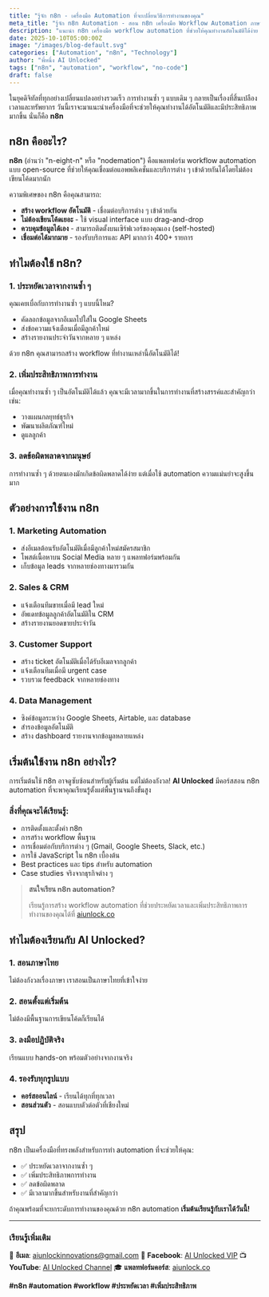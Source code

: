 ```yaml
---
title: "รู้จัก n8n - เครื่องมือ Automation ที่จะเปลี่ยนวิธีการทำงานของคุณ"
meta_title: "รู้จัก n8n Automation - สอน n8n เครื่องมือ Workflow Automation ภาษาไทย"
description: "แนะนำ n8n เครื่องมือ workflow automation ที่ช่วยให้คุณทำงานอัตโนมัติได้ง่าย ประหยัดเวลา เพิ่มประสิทธิภาพ เรียนรู้ n8n กับเรา"
date: 2025-10-10T05:00:00Z
image: "/images/blog-default.svg"
categories: ["Automation", "n8n", "Technology"]
author: "พี่หนึ่ง AI Unlocked"
tags: ["n8n", "automation", "workflow", "no-code"]
draft: false
---
```


ในยุคดิจิทัลที่ทุกอย่างเปลี่ยนแปลงอย่างรวดเร็ว การทำงานซ้ำ ๆ แบบเดิม ๆ กลายเป็นเรื่องที่สิ้นเปลืองเวลาและทรัพยากร วันนี้เราจะมาแนะนำเครื่องมือที่จะช่วยให้คุณทำงานได้อัตโนมัติและมีประสิทธิภาพมากขึ้น นั่นก็คือ **n8n**

## n8n คืออะไร?

**n8n** (อ่านว่า "n-eight-n" หรือ "nodemation") คือแพลทฟอร์ม workflow automation แบบ open-source ที่ช่วยให้คุณเชื่อมต่อแอพพลิเคชั่นและบริการต่าง ๆ เข้าด้วยกันได้โดยไม่ต้องเขียนโค้ดมากนัก

ความพิเศษของ n8n คือคุณสามารถ:
- **สร้าง workflow อัตโนมัติ** - เชื่อมต่อบริการต่าง ๆ เข้าด้วยกัน
- **ไม่ต้องเขียนโค้ดเยอะ** - ใช้ visual interface แบบ drag-and-drop
- **ควบคุมข้อมูลได้เอง** - สามารถติดตั้งบนเซิร์ฟเวอร์ของคุณเอง (self-hosted)
- **เชื่อมต่อได้มากมาย** - รองรับบริการและ API มากกว่า 400+ รายการ

## ทำไมต้องใช้ n8n?

### 1. ประหยัดเวลาจากงานซ้ำ ๆ

คุณเคยเบื่อกับการทำงานซ้ำ ๆ แบบนี้ไหม?
- คัดลอกข้อมูลจากอีเมลไปใส่ใน Google Sheets
- ส่งข้อความแจ้งเตือนเมื่อมีลูกค้าใหม่
- สร้างรายงานประจำวันจากหลาย ๆ แหล่ง

ด้วย n8n คุณสามารถสร้าง workflow ที่ทำงานเหล่านี้อัตโนมัติได้!

### 2. เพิ่มประสิทธิภาพการทำงาน

เมื่อคุณทำงานซ้ำ ๆ เป็นอัตโนมัติได้แล้ว คุณจะมีเวลามากขึ้นในการทำงานที่สร้างสรรค์และสำคัญกว่า เช่น:
- วางแผนกลยุทธ์ธุรกิจ
- พัฒนาผลิตภัณฑ์ใหม่
- ดูแลลูกค้า

### 3. ลดข้อผิดพลาดจากมนุษย์

การทำงานซ้ำ ๆ ด้วยตนเองมักเกิดข้อผิดพลาดได้ง่าย แต่เมื่อใช้ automation ความแม่นยำจะสูงขึ้นมาก

## ตัวอย่างการใช้งาน n8n

### 1. **Marketing Automation**
- ส่งอีเมลต้อนรับอัตโนมัติเมื่อมีลูกค้าใหม่สมัครสมาชิก
- โพสต์เนื้อหาบน Social Media หลาย ๆ แพลทฟอร์มพร้อมกัน
- เก็บข้อมูล leads จากหลายช่องทางมารวมกัน

### 2. **Sales & CRM**
- แจ้งเตือนทีมขายเมื่อมี lead ใหม่
- อัพเดทข้อมูลลูกค้าอัตโนมัติใน CRM
- สร้างรายงานยอดขายประจำวัน

### 3. **Customer Support**
- สร้าง ticket อัตโนมัติเมื่อได้รับอีเมลจากลูกค้า
- แจ้งเตือนทีมเมื่อมี urgent case
- รวบรวม feedback จากหลายช่องทาง

### 4. **Data Management**
- ซิงค์ข้อมูลระหว่าง Google Sheets, Airtable, และ database
- สำรองข้อมูลอัตโนมัติ
- สร้าง dashboard รายงานจากข้อมูลหลายแหล่ง

## เริ่มต้นใช้งาน n8n อย่างไร?

การเริ่มต้นใช้ n8n อาจดูซับซ้อนสำหรับผู้เริ่มต้น แต่ไม่ต้องกังวล! **AI Unlocked** มีคอร์สสอน n8n automation ที่จะพาคุณเรียนรู้ตั้งแต่พื้นฐานจนถึงขั้นสูง

### สิ่งที่คุณจะได้เรียนรู้:
- การติดตั้งและตั้งค่า n8n
- การสร้าง workflow พื้นฐาน
- การเชื่อมต่อกับบริการต่าง ๆ (Gmail, Google Sheets, Slack, etc.)
- การใช้ JavaScript ใน n8n เบื้องต้น
- Best practices และ tips สำหรับ automation
- Case studies จริงจากธุรกิจต่าง ๆ

> **สนใจเรียน n8n automation?**
>
> เรียนรู้การสร้าง workflow automation ที่ช่วยประหยัดเวลาและเพิ่มประสิทธิภาพการทำงานของคุณได้ที่ [aiunlock.co](https://aiunlock.co/)

## ทำไมต้องเรียนกับ AI Unlocked?

### 1. **สอนภาษาไทย**
ไม่ต้องกังวลเรื่องภาษา เราสอนเป็นภาษาไทยที่เข้าใจง่าย

### 2. **สอนตั้งแต่เริ่มต้น**
ไม่ต้องมีพื้นฐานการเขียนโค้ดก็เรียนได้

### 3. **ลงมือปฏิบัติจริง**
เรียนแบบ hands-on พร้อมตัวอย่างจากงานจริง

### 4. **รองรับทุกรูปแบบ**
- **คอร์สออนไลน์** - เรียนได้ทุกที่ทุกเวลา
- **สอนส่วนตัว** - สอนแบบตัวต่อตัวที่เชียงใหม่

## สรุป

n8n เป็นเครื่องมือที่ทรงพลังสำหรับการทำ automation ที่จะช่วยให้คุณ:
- ✅ ประหยัดเวลาจากงานซ้ำ ๆ
- ✅ เพิ่มประสิทธิภาพการทำงาน
- ✅ ลดข้อผิดพลาด
- ✅ มีเวลามากขึ้นสำหรับงานที่สำคัญกว่า

ถ้าคุณพร้อมที่จะยกระดับการทำงานของคุณด้วย n8n automation **เริ่มต้นเรียนรู้กับเราได้วันนี้!**

---

### เรียนรู้เพิ่มเติม

📧 **อีเมล**: aiunlockinnovations@gmail.com
📱 **Facebook**: [AI Unlocked VIP](https://www.facebook.com/aiunlockedvip)
📺 **YouTube**: [AI Unlocked Channel](https://www.youtube.com/@AIUnlocked168)
🎓 **แพลทฟอร์มคอร์ส**: [aiunlock.co](https://aiunlock.co/)

**#n8n #automation #workflow #ประหยัดเวลา #เพิ่มประสิทธิภาพ**
